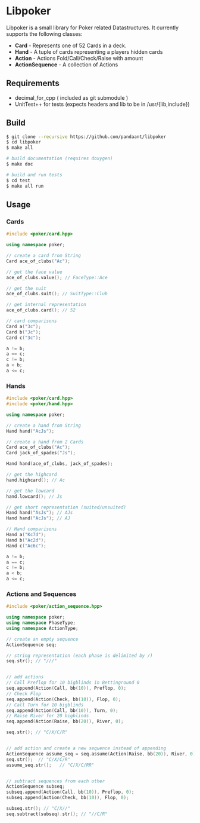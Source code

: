 # Libpoker
Libpoker is a small library for Poker related Datastructures. It currently supports the following classes:

* **Card** - Represents one of 52 Cards in a deck.
* **Hand** - A tuple of cards representing a players hidden cards
* **Action** - Actions Fold/Call/Check/Raise with amount
* **ActionSequence** - A collection of Actions 

## Requirements
* decimal_for_cpp ( included as git submodule )
* UnitTest++ for tests (expects headers and lib to be in /usr/{lib,include})

## Build
```bash
$ git clone --recursive https://github.com/pandaant/libpoker
$ cd libpoker
$ make all

# build documentation (requires doxygen)
$ make doc

# build and run tests
$ cd test 
$ make all run
```

## Usage

### Cards

```c++
#include <poker/card.hpp>

using namespace poker;

// create a card from String
Card ace_of_clubs("Ac");

// get the face value
ace_of_clubs.value(); // FaceType::Ace

// get the suit
ace_of_clubs.suit(); // SuitType::Club

// get internal representation
ace_of_clubs.card(); // 52

// card comparisons
Card a("3c");
Card b("Jc");
Card c("3c");

a != b;
a == c;
c != b;
a < b;
a <= c;

```
### Hands

```c++
#include <poker/card.hpp>
#include <poker/hand.hpp>

using namespace poker;

// create a hand from String
Hand hand("AcJs");

// create a hand from 2 Cards
Card ace_of_clubs("Ac");
Card jack_of_spades("Js");

Hand hand(ace_of_clubs, jack_of_spades);

// get the highcard
hand.highcard(); // Ac

// get the lowcard
hand.lowcard(); // Js

// get short representation (suited/unsuited)
Hand hand("AsJs"); // AJs
Hand hand("AcJs"); // AJ

// Hand comparisons
Hand a("Kc7d");
Hand b("Ac2d");
Hand c("Ac6c");

a != b;
a == c;
c != b;
a < b;
a <= c;

```
### Actions and Sequences

```c++
#include <poker/action_sequence.hpp>

using namespace poker;
using namespace PhaseType;
using namespace ActionType;

// create an empty sequence
ActionSequence seq;

// string representation (each phase is delimited by /)
seq.str(); // "///"


// add actions
// Call Preflop for 10 bigblinds in Bettinground 0
seq.append(Action(Call, bb(10)), Preflop, 0);
// Check Flop 
seq.append(Action(Check, bb(10)), Flop, 0);
// Call Turn for 10 bigblinds
seq.append(Action(Call, bb(10)), Turn, 0);
// Raise River for 20 bigblinds
seq.append(Action(Raise, bb(20)), River, 0);

seq.str(); // "C/X/C/R"


// add action and create a new sequence instead of appending
ActionSequence assume_seq = seq.assume(Action(Raise, bb(20)), River, 0);
seq.str();	// "C/X/C/R"
assume_seq.str();	// "C/X/C/RR"


// subtract sequences from each other
ActionSequence subseq;
subseq.append(Action(Call, bb(10)), Preflop, 0);
subseq.append(Action(Check, bb(10)), Flop, 0);

subseq.str(); // "C/X//"
seq.subtract(subseq).str(); // "//C/R"

```
